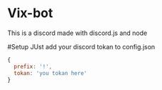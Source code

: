 # Vix-bot
This is a discord made with discord.js and node


#Setup
JUst add your discord tokan to config.json

```js
{
  prefix: '!',
  tokan: 'you tokan here'
}

